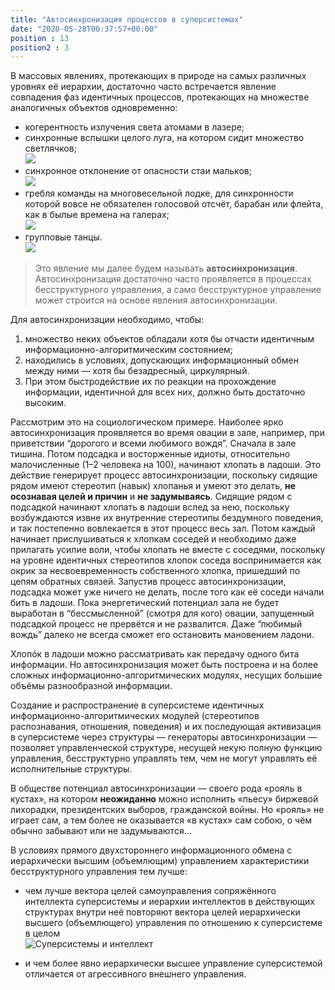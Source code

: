 ```yaml
---
title: "Автосинхронизация процессов в суперсистемах"
date: "2020-05-28T00:37:57+00:00"
position : 13
position2 : 3
---
```


В массовых явлениях, протекающих в природе на самых различных уровнях её иерархии, достаточно часто встречается явление совпадения фаз идентичных процессов, протекающих на множестве аналогичных объектов одновременно:
- когерентность излучения света атомами в лазере; 
- синхронные вспышки целого луга, на котором сидит множество светлячков;  
	![](212.jpg)
- синхронное отклонение от опасности стаи мальков;  
	![](213.jpg)
- гребля команды на многовесельной лодке, для синхронности которой вовсе не обязателен голосовой отсчёт, барабан или флейта, как в былые времена на галерах;  
	![](214.jpg)
- групповые танцы.  
	![](215.jpg)

>Это явление мы далее будем называть **автосинхронизация**. Автосинхронизация достаточно часто проявляется в процессах бесструктурного управления, а само бесструктурное управление может строится на основе явления автосинхронизации.

Для автосинхронизации необходимо, чтобы:
1. множество неких объектов обладали хотя бы отчасти идентичным информационно-алгоритмическим состоянием; 
2. находились в условиях, допускающих информационный обмен между ними — хотя бы безадресный, циркулярный. 
3. При этом быстродействие их по реакции на прохождение информации, идентичной для всех них, должно быть достаточно высоким.

Рассмотрим это на социологическом примере. Наиболее ярко автосинхронизация проявляется во время овации в зале, например, при приветствии “дорогого и всеми любимого вождя”. Сначала в зале тишина. Потом подсадка и восторженные идиоты, относительно малочисленные (1–2 человека на 100), начинают хлопать в ладоши. Это действие генерирует процесс автосинхронизации, поскольку сидящие рядом имеют стереотип (навык) хлопанья и умеют это делать, **не осознавая целей и причин** и **не задумываясь**. Сидящие рядом с подсадкой начинают хлопать в ладоши вслед за нею, поскольку возбуждаются извне их внутренние стереотипы бездумного поведения, и так постепенно вовлекается в этот процесс весь зал. Потом каждый начинает прислушиваться к хлопкам соседей и необходимо даже прилагать усилие воли, чтобы хлопать не вместе с соседями, поскольку на уровне идентичных стереотипов хлопок соседа воспринимается как окрик за несвоевременность собственного хлопка, пришедший по цепям обратных связей. Запустив процесс автосинхронизации, подсадка может уже ничего не делать, после того как её соседи начали бить в ладоши. Пока энергетический потенциал зала не будет выработан в “бессмысленной” (смотря для кого) овации, запущенный подсадкой процесс не прервётся и не развалится. Даже “любимый вождь” далеко не всегда сможет его остановить мановением ладони.

Хлопóк в ладоши можно рассматривать как передачу одного бита информации. Но автосинхронизация может быть построена и на более сложных информационно-алгоритмических модулях, несущих большие объёмы разнообразной информации.

Создание и распространение в суперсистеме идентичных информационно-алгоритмических модулей (стереотипов распознавания, отношения, поведения) и их последующая активизация в суперсистеме через структуры — генераторы автосинхронизации — позволяет управленческой структуре, несущей некую полную функцию управления, бесструктурно управлять тем, чем не могут управлять её исполнительные структуры.

В обществе потенциал автосинхронизации — своего рода «рояль в кустах», на котором **неожиданно** можно исполнить «пьесу» биржевой лихорадки, президентских выборов, гражданской войны. Но «рояль» не играет сам, а тем более не оказывается «в кустах» сам собою, о чём обычно забывают или не задумываются…


В условиях прямого двухстороннего информационного обмена с иерархически высшим (объемлющим) управлением характеристики бесструктурного управления тем лучше: 
- чем лучше вектора целей самоуправления сопряжённого интеллекта суперсистемы и иерархии интеллектов в действующих структурах внутри неё повторяют вектора целей иерархически высшего (объемлющего) управления по отношению к суперсистеме в целом  
![Суперсистемы и интеллект](217.png)

- и чем более явно иерархически высшее управление суперсистемой отличается от агрессивного внешнего управления.
